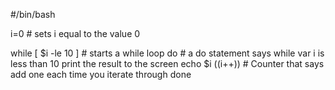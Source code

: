 #/bin/bash

i=0			# sets i equal to the value 0

while [ $i -le 10 ]   		# starts a while loop
do				# a do statement says while var i is less than 10 print the result to the screen
echo $i
((i++))			# Counter that says add one each time you iterate through
done


